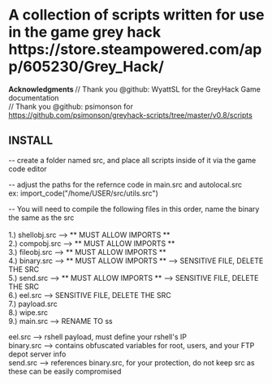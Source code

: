  <h1> A collection of scripts written for use in the game grey hack https://store.steampowered.com/app/605230/Grey_Hack/ </h1>



<b> Acknowledgments </b>
// Thank you @github: WyattSL for the GreyHack Game documentation<br>
// Thank you @github: psimonson for https://github.com/psimonson/greyhack-scripts/tree/master/v0.8/scripts<br>

## INSTALL ##

-- create a folder named src, and place all scripts inside of it via the game code editor

-- adjust the paths for the refernce code in main.src and autolocal.src <br>
ex: import_code("/home/USER/src/utils.src")

-- You will need to compile the following files in this order, name the binary the same as the src<br><br>
1.) shellobj.src --> ** MUST ALLOW IMPORTS ** <br>
2.) compobj.src --> ** MUST ALLOW IMPORTS **<br>
3.) fileobj.src --> ** MUST ALLOW IMPORTS **<br>
4.) binary.src --> ** MUST ALLOW IMPORTS ** --> SENSITIVE FILE, DELETE THE SRC<br>
5.) send.src --> ** MUST ALLOW IMPORTS ** --> SENSITIVE FILE, DELETE THE SRC<br>
6.) eel.src --> SENSITIVE FILE, DELETE THE SRC<br>
7.) payload.src <br>
8.) wipe.src  <br>
9.) main.src --> RENAME TO ss 

eel.src --> rshell payload, must define your rshell's IP <br>
binary.src --> contains obfuscated variables for root, users, and your FTP depot server info <br> 
send.src --> references binary.src, for your protection, do not keep src as these can be easily compromised<br>


